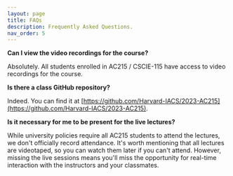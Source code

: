 ```yaml
---
layout: page
title: FAQs
description: Frequently Asked Questions.
nav_order: 5
---
```


**Can I view the video recordings for the course?**

Absolutely. All students enrolled in AC215 / CSCIE-115 have access to video recordings for the course.

**Is there a class GitHub repository?**

Indeed. You can find it at [https://github.com/Harvard-IACS/2023-AC215](https://github.com/Harvard-IACS/2023-AC215).

**Is it necessary for me to be present for the live lectures?**

While university policies require all AC215 students to attend the lectures, we don't officially record attendance. It's worth mentioning that all lectures are videotaped, so you can watch them later if you can't attend. However, missing the live sessions means you'll miss the opportunity for real-time interaction with the instructors and your classmates.

